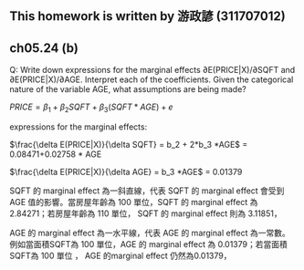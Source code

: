 ## This homework is written by 游政諺 (311707012)
## ch05.24 (b)
Q: Write down expressions for the marginal effects ∂E(PRICE|X)/∂SQFT and
∂E(PRICE|X)/∂AGE. Interpret each of the coefficients. Given the categorical nature of the
variable AGE, what assumptions are being made?

$PRICE = \beta_1 + \beta_2 SQFT + \beta_3 (SQFT * AGE)+e$

expressions for the marginal effects:

$\frac{\delta E(PRICE|X)}{\delta SQFT} = b_2 + 2*b_3 *AGE$ = 0.08471+0.02758 * AGE

$\frac{\delta E(PRICE|X)}{\delta AGE} = b_3 *AGE$ = 0.01379

SQFT 的 marginal effect 為一斜直線，代表 SQFT 的 marginal effect 會受到 AGE 值的影響。當房屋年齡為 100 單位，SQFT 的 marginal effect 為 2.84271；若房屋年齡為 110 單位， SQFT 的 marginal effect 則為 3.11851，

AGE 的 marginal effect 為一水平線，代表 AGE 的 marginal effect 為一常數。例如當面積SQFT為 100 單位，AGE 的 marginal effect 為 0.01379；若當面積SQFT為 100 單位 ， AGE 的marginal effect 仍然為0.01379，

